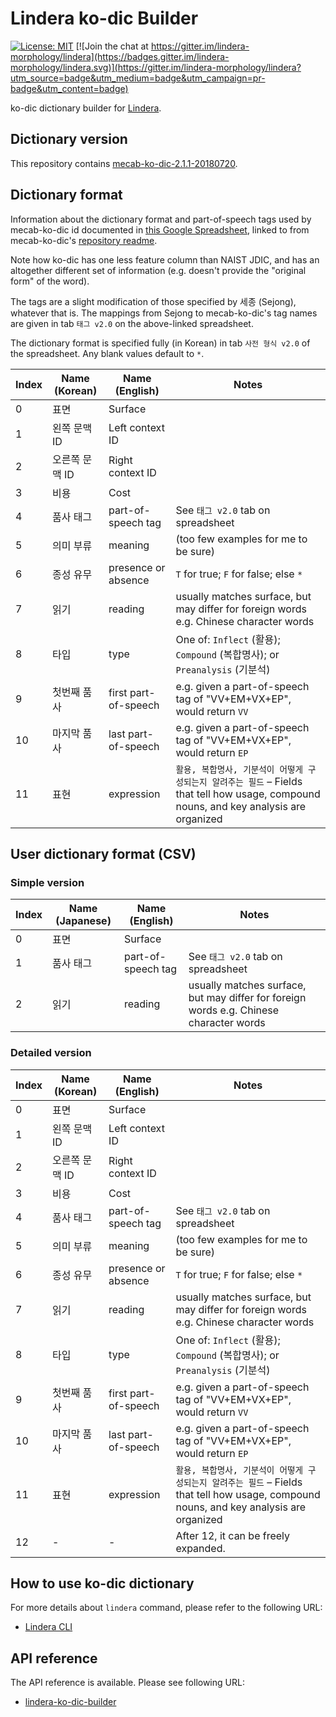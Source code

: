 # Lindera ko-dic Builder

[![License: MIT](https://img.shields.io/badge/License-MIT-yellow.svg)](https://opensource.org/licenses/MIT) [![Join the chat at https://gitter.im/lindera-morphology/lindera](https://badges.gitter.im/lindera-morphology/lindera.svg)](https://gitter.im/lindera-morphology/lindera?utm_source=badge&utm_medium=badge&utm_campaign=pr-badge&utm_content=badge)

ko-dic dictionary builder for [Lindera](https://github.com/lindera-morphology/lindera).


## Dictionary version

This repository contains [mecab-ko-dic-2.1.1-20180720](https://bitbucket.org/eunjeon/mecab-ko-dic/downloads/).


## Dictionary format

Information about the dictionary format and part-of-speech tags used by mecab-ko-dic id documented in [this Google Spreadsheet](https://docs.google.com/spreadsheets/d/1-9blXKjtjeKZqsf4NzHeYJCrr49-nXeRF6D80udfcwY/edit#gid=589544265), linked to from mecab-ko-dic's [repository readme](https://bitbucket.org/eunjeon/mecab-ko-dic/src/master/README.md).

Note how ko-dic has one less feature column than NAIST JDIC, and has an altogether different set of information (e.g. doesn't provide the "original form" of the word).

The tags are a slight modification of those specified by 세종 (Sejong), whatever that is. The mappings from Sejong to mecab-ko-dic's tag names are given in tab `태그 v2.0` on the above-linked spreadsheet.

The dictionary format is specified fully (in Korean) in tab `사전 형식 v2.0` of the spreadsheet. Any blank values default to `*`.

| Index | Name (Korean) | Name (English) | Notes |
| --- | --- | --- | --- |
| 0 | 표면 | Surface |
| 1 | 왼쪽 문맥 ID | Left context ID |
| 2 | 오른쪽 문맥 ID | Right context ID |
| 3 | 비용 | Cost |
| 4 | 품사 태그 | part-of-speech tag | See `태그 v2.0` tab on spreadsheet  |
| 5 | 의미 부류 | meaning | (too few examples for me to be sure) |
| 6 | 종성 유무 | presence or absence | `T` for true; `F` for false; else `*` |
| 7 | 읽기 | reading | usually matches surface, but may differ for foreign words e.g. Chinese character words |
| 8 | 타입 | type | One of: `Inflect` (활용); `Compound` (복합명사); or `Preanalysis` (기분석) |
| 9 | 첫번째 품사 | first part-of-speech | e.g. given a part-of-speech tag of "VV+EM+VX+EP", would return `VV` |
| 10 | 마지막 품사 | last part-of-speech | e.g. given a part-of-speech tag of "VV+EM+VX+EP", would return `EP` |
| 11 | 표현 | expression | `활용, 복합명사, 기분석이 어떻게 구성되는지 알려주는 필드` – Fields that tell how usage, compound nouns, and key analysis are organized |


## User dictionary format (CSV)

### Simple version

| Index | Name (Japanese) | Name (English) | Notes |
| --- | --- | --- | --- |
| 0 | 표면 | Surface |
| 1 | 품사 태그 | part-of-speech tag | See `태그 v2.0` tab on spreadsheet  |
| 2 | 읽기 | reading | usually matches surface, but may differ for foreign words e.g. Chinese character words |

### Detailed version

| Index | Name (Korean) | Name (English) | Notes |
| --- | --- | --- | --- |
| 0 | 표면 | Surface |
| 1 | 왼쪽 문맥 ID | Left context ID |
| 2 | 오른쪽 문맥 ID | Right context ID |
| 3 | 비용 | Cost |
| 4 | 품사 태그 | part-of-speech tag | See `태그 v2.0` tab on spreadsheet  |
| 5 | 의미 부류 | meaning | (too few examples for me to be sure) |
| 6 | 종성 유무 | presence or absence | `T` for true; `F` for false; else `*` |
| 7 | 읽기 | reading | usually matches surface, but may differ for foreign words e.g. Chinese character words |
| 8 | 타입 | type | One of: `Inflect` (활용); `Compound` (복합명사); or `Preanalysis` (기분석) |
| 9 | 첫번째 품사 | first part-of-speech | e.g. given a part-of-speech tag of "VV+EM+VX+EP", would return `VV` |
| 10 | 마지막 품사 | last part-of-speech | e.g. given a part-of-speech tag of "VV+EM+VX+EP", would return `EP` |
| 11 | 표현 | expression | `활용, 복합명사, 기분석이 어떻게 구성되는지 알려주는 필드` – Fields that tell how usage, compound nouns, and key analysis are organized |
| 12 | - | - | After 12, it can be freely expanded. |


## How to use ko-dic dictionary

For more details about `lindera` command, please refer to the following URL:

- [Lindera CLI](https://github.com/lindera-morphology/lindera/lindera-cli)


## API reference

The API reference is available. Please see following URL:
- <a href="https://docs.rs/lindera-ko-dic-builder" target="_blank">lindera-ko-dic-builder</a>
